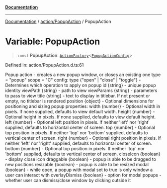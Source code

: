 [**Documentation**](../../../index.md)

***

[Documentation](../../../index.md) / [action/PopupAction](../index.md) / PopupAction

# Variable: PopupAction

> `const` **PopupAction**: [`ActionFactory`](../../../api/action/ActionRegistry/interfaces/ActionFactory.md)\<[`PopupActionConfig`](../interfaces/PopupActionConfig.md)\>

Defined in: action/PopupAction.d.ts:61

Popup action - creates a new popup window, or closes an existing one
type = "popup"
scope = "C"
config:
  type {"open" | "close" | "toggle"} - Determines which operation to apply on popup
  id {string} - unique popup identity
  viewPath {string} - path to view
  viewParams {string} - parameters to pass to view
  title {string} - text to display in titlebar. If not present or empty, no titlebar is rendered
  position {object} - Optional dimensions for positioning and sizing popup
           properties:
                 width {number} - Optional width in pixels. If none supplied, defaults to view default width.
                 height {number} - Optional height in pixels. If none supplied, defaults to view default height.
                 left {number} - Optional left position in pixels. If neither 'left' nor 'right' supplied, defaults
                                 to horizontal center of screen.
                 top {number} - Optional top position in pixels. If neither 'top' nor 'bottom' supplied, defaults
                                to vertical center of screen.
                 right {number} - Optional right position in pixels. If neither 'left' nor 'right' supplied, defaults
                                  to horizontal center of screen.
                 bottom {number} - Optional top position in pixels. If neither 'top' nor 'bottom' supplied, defaults
                                   to vertical center of screen.
  closeIcon {boolean} - display close icon
  draggable {boolean} - popup is able to be dragged to new positions
  resizable {boolean} - popup is able to be resized
  modal {boolean} - while open, a popup with modal set to true is only window a user can interact with
  overlayDismiss {boolean} - option for modal popups - whether user can dismiss/close window by clicking outside it
